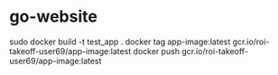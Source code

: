 # go-website
 
sudo docker build -t test_app .
docker tag app-image:latest gcr.io/roi-takeoff-user69/app-image:latest
docker push gcr.io/roi-takeoff-user69/app-image:latest